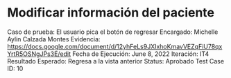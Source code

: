 # Modificar información del paciente

Caso de prueba: El usuario pica el botón de regresar
Encargado: Michelle Aylin Calzada Montes
Evidencia: https://docs.google.com/document/d/12yhFeLs9JXIxhoKmavVEZqFiU78qxYrtR5OSNgJPs3E/edit
Fecha de Ejecución: June 8, 2022
Iteración: IT4
Resultado Esperado: Regresa a la vista anterior
Status: Aprobado
Test Case ID: 10